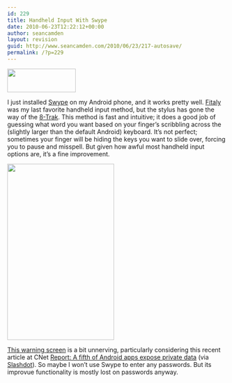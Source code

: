 ```yaml
---
id: 229
title: Handheld Input With Swype
date: 2010-06-23T12:22:12+00:00
author: seancamden
layout: revision
guid: http://www.seancamden.com/2010/06/23/217-autosave/
permalink: /?p=229
---
```

<img src="http://www.seancamden.com/wp-content/uploads/2010/06/oie_Screen_shot_2010_06_23_at_8.33.19_AM.png" alt="" title="swype logo" width="157" height="54" class="alignnone size-full wp-image-218" />
  
I just installed [Swype](http://www.swypeinc.com/) on my Android phone, and it works pretty well. [Fitaly](http://www.fitaly.com/) was my last favorite handheld input method, but the stylus has gone the way of the [8-Trak](http://en.wikipedia.org/wiki/8-track_tape). This method is fast and intuitive; it does a good job of guessing what word you want based on your finger&#8217;s scribbling across the (slightly larger than the default Android) keyboard. It&#8217;s not perfect; sometimes your finger will be hiding the keys you want to slide over, forcing you to pause and misspell. But given how awful most handheld input options are, it&#8217;s a fine improvement.
  
<img src="http://www.seancamden.com/wp-content/uploads/2010/06/Screen-shot-2010-06-23-at-8.38.28-AM.png" alt="" title="Android warning screen" width="245" height="404" class="alignleft size-full wp-image-220" />
  
[This warning screen](http://beta.swype.com/android/welcome/detailed/) is a bit unnerving, particularly considering this recent article at CNet [Report: A fifth of Android apps expose private data](http://news.cnet.com/8301-27080_3-20008518-245.html) (via [Slashdot](http://yro.slashdot.org/article.pl?sid=10/06/23/1429249)). So maybe I won&#8217;t use Swype to enter any passwords. But its improvue functionality is mostly lost on passwords anyway.